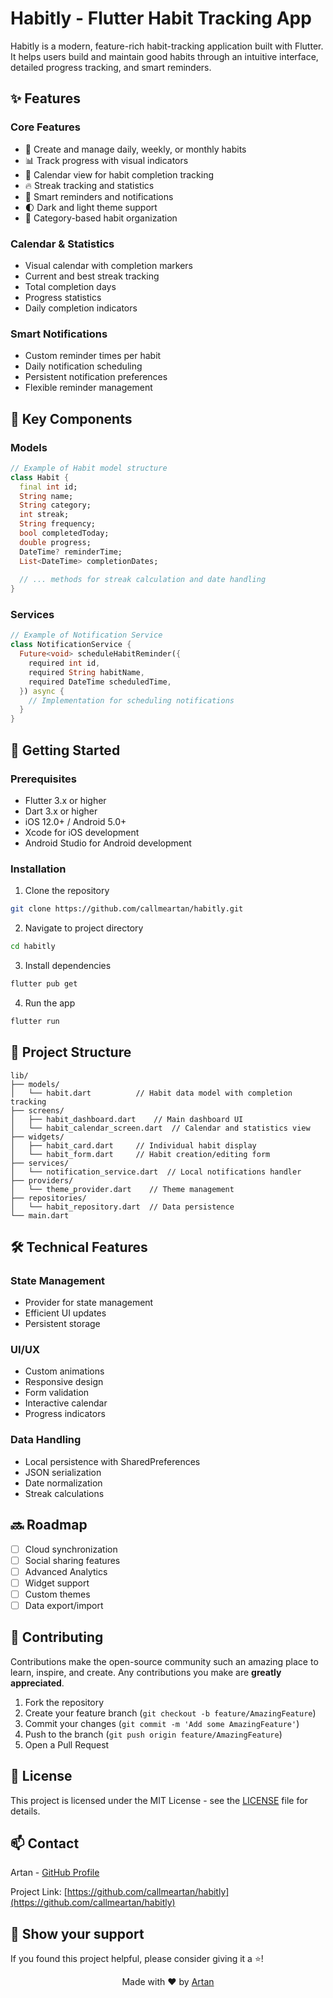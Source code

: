 # Habitly - Flutter Habit Tracking App


Habitly is a modern, feature-rich habit-tracking application built with Flutter. It helps users build and maintain good habits through an intuitive interface, detailed progress tracking, and smart reminders.



## ✨ Features

### Core Features
- 📱 Create and manage daily, weekly, or monthly habits
- 📊 Track progress with visual indicators
- 📅 Calendar view for habit completion tracking
- 🔥 Streak tracking and statistics
- 🔔 Smart reminders and notifications
- 🌓 Dark and light theme support
- 🎯 Category-based habit organization

### Calendar & Statistics
- Visual calendar with completion markers
- Current and best streak tracking
- Total completion days
- Progress statistics
- Daily completion indicators

### Smart Notifications
- Custom reminder times per habit
- Daily notification scheduling
- Persistent notification preferences
- Flexible reminder management

## 🎯 Key Components

### Models
```dart
// Example of Habit model structure
class Habit {
  final int id;
  String name;
  String category;
  int streak;
  String frequency;
  bool completedToday;
  double progress;
  DateTime? reminderTime;
  List<DateTime> completionDates;
  
  // ... methods for streak calculation and date handling
}
```

### Services
```dart
// Example of Notification Service
class NotificationService {
  Future<void> scheduleHabitReminder({
    required int id,
    required String habitName,
    required DateTime scheduledTime,
  }) async {
    // Implementation for scheduling notifications
  }
}
```

## 🚀 Getting Started

### Prerequisites
- Flutter 3.x or higher
- Dart 3.x or higher
- iOS 12.0+ / Android 5.0+
- Xcode for iOS development
- Android Studio for Android development

### Installation

1. Clone the repository
```bash
git clone https://github.com/callmeartan/habitly.git
```

2. Navigate to project directory
```bash
cd habitly
```

3. Install dependencies
```bash
flutter pub get
```

4. Run the app
```bash
flutter run
```

## 📁 Project Structure

```
lib/
├── models/
│   └── habit.dart          // Habit data model with completion tracking
├── screens/
│   ├── habit_dashboard.dart    // Main dashboard UI
│   └── habit_calendar_screen.dart  // Calendar and statistics view
├── widgets/
│   ├── habit_card.dart     // Individual habit display
│   └── habit_form.dart     // Habit creation/editing form
├── services/
│   └── notification_service.dart  // Local notifications handler
├── providers/
│   └── theme_provider.dart    // Theme management
├── repositories/
│   └── habit_repository.dart  // Data persistence
└── main.dart
```

## 🛠 Technical Features

### State Management
- Provider for state management
- Efficient UI updates
- Persistent storage

### UI/UX
- Custom animations
- Responsive design
- Form validation
- Interactive calendar
- Progress indicators

### Data Handling
- Local persistence with SharedPreferences
- JSON serialization
- Date normalization
- Streak calculations

## 🔜 Roadmap

- [ ] Cloud synchronization
- [ ] Social sharing features
- [ ] Advanced Analytics
- [ ] Widget support
- [ ] Custom themes
- [ ] Data export/import

## 🤝 Contributing

Contributions make the open-source community such an amazing place to learn, inspire, and create. Any contributions you make are **greatly appreciated**.

1. Fork the repository
2. Create your feature branch (`git checkout -b feature/AmazingFeature`)
3. Commit your changes (`git commit -m 'Add some AmazingFeature'`)
4. Push to the branch (`git push origin feature/AmazingFeature`)
5. Open a Pull Request

## 📄 License

This project is licensed under the MIT License - see the [LICENSE](LICENSE) file for details.

## 📫 Contact

Artan - [GitHub Profile](https://github.com/callmeartan)

Project Link: [https://github.com/callmeartan/habitly](https://github.com/callmeartan/habitly)

## 🌟 Show your support

If you found this project helpful, please consider giving it a ⭐️!

<p align="center">
Made with ❤️ by <a href="https://github.com/callmeartan">Artan</a>
</p>
